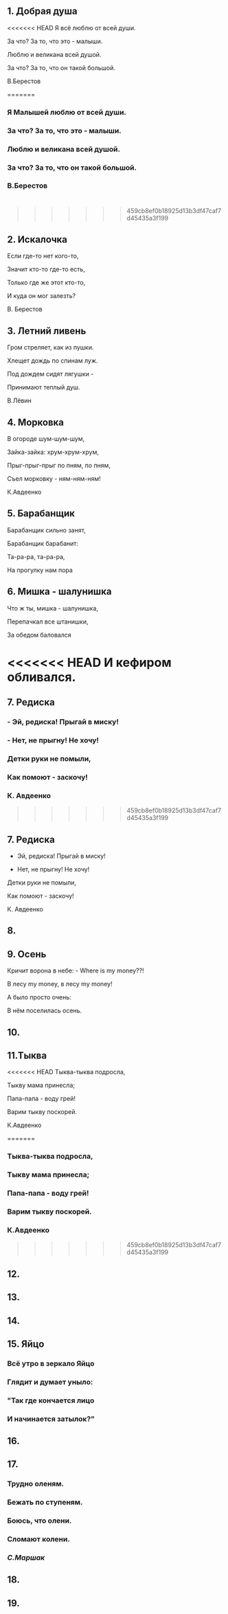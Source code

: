 ## 1. Добрая душа
<<<<<<< HEAD
Я всё люблю от всей души.

За что? За то, что это - малыши.

Люблю и великана всей душой.

За что? За то, что он такой большой.

B.Берестов

=======
### Я Малышей люблю от всей души.
### За что? За то, что это - малыши.
### Люблю и великана всей душой.
### За что? За то, что он такой большой.
### B.Берестов
#
>>>>>>> 459cb8ef0b18925d13b3df47caf7d45435a3f199
## 2. Искалочка
Если где-то нет кого-то,

Значит кто-то где-то есть,

Только где же этот кто-то,

И куда он мог залезть?

В. Берестов


## 3. Летний ливень
Гром стреляет, как из пушки.

Хлещет дождь по спинам луж.

Под дождем сидят лягушки -

Принимают теплый душ.

В.Лёвин


## 4. Морковка
В огороде шум-шум-шум,

Зайка-зайка: хрум-хрум-хрум,

Прыг-прыг-прыг по пням, по пням,

Съел морковку - ням-ням-ням!

К.Авдеенко

## 5. Барабанщик
Барабанщик сильно занят,

Барабанщик барабанит:

Та-ра-ра, та-ра-ра,

На прогулку нам пора

## 6. Мишка - шалунишка
Что ж ты, мишка - шалунишка,

Перепачкал все штанишки,

За обедом баловался

<<<<<<< HEAD
И кефиром обливался.
=======
## 7. Редиска
### - Эй, редиска! Прыгай в миску!
### - Нет, не прыгну! Не хочу!
### Детки руки не помыли,
### Как помоют - заскочу!
### К. Авдеенко
>>>>>>> 459cb8ef0b18925d13b3df47caf7d45435a3f199

## 7. Редиска
- Эй, редиска! Прыгай в миску!

- Нет, не прыгну! Не хочу!

Детки руки не помыли,

Как помоют - заскочу!

К. Авдеенко

## 8.


## 9.   Осень
Кричит ворона в небе: - Where is my money??!  

В лесу my money, в лесу my money!  

А было просто очень:  

В нём поселилась осень.  

## 10.


## 11.Тыква
<<<<<<< HEAD
Тыква-тыква подросла,

Тыкву мама принесла;

Папа-папа - воду грей!

Варим тыкву поскорей.

К.Авдеенко

=======
### Тыква-тыква подросла,
### Тыкву мама принесла;
### Папа-папа - воду грей!
### Варим тыкву поскорей.
### К.Авдеенко
 
>>>>>>> 459cb8ef0b18925d13b3df47caf7d45435a3f199
## 12.


## 13.


## 14.


## 15. Яйцо
### Всё утро в зеркало Яйцо
### Глядит и думает уныло:
### "Так где кончается лицо 
### И начинается затылок?"


## 16.


## 17.
### Трудно оленям.
### Бежать по ступеням.
### Боюсь, что олени.
### Сломают колени.
###  _С.Маршак_

## 18.


## 19.

